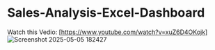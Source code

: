 # Sales-Analysis-Excel-Dashboard
Watch this Vedio: [https://www.youtube.com/watch?v=xuZ6D4OKojk]
![Screenshot 2025-05-05 182427](https://github.com/user-attachments/assets/841c5c65-68e9-4608-9195-059610fac22f)
